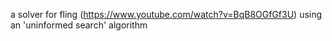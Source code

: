 a solver for fling (https://www.youtube.com/watch?v=BqB8OGfGf3U) using an 'uninformed search' algorithm